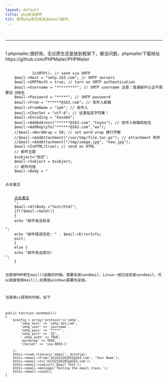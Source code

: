 ```yaml
---
layout: default
title: php发送邮件
tit: 使用php来完成发送email操作;
---
```

<br>
<hr>
<br>
1.phpmailer,很好用，无论原生还是放到框架下，都没问题，phpmailer下载地址 https://github.com/PHPMailer/PHPMailer
<pre>
    <code>
            <?php  
    header("content-type:text/html;charset=utf-8");  
    include("class.phpmailer.php");  
    include("class.smtp.php");  
    $mail = new PHPMailer();   
    $mail->IsSMTP(); // send via SMTP   
    $mail->Host = "smtp.163.com"; // SMTP servers   
    $mail->SMTPAuth = true; // turn on SMTP authentication   
    $mail->Username = "*********"; // SMTP username 注意：普通邮件认证不需要加 @域名   
    $mail->Password = "*****"; // SMTP password   
    $mail->From = "******@163.com"; // 发件人邮箱   
    $mail->FromName = "zph"; // 发件人   
    $mail->CharSet = "utf-8"; // 这里指定字符集！   
    $mail->Encoding = "base64";   
    $mail->AddAddress("******@163.com","toyou"); // 收件人邮箱和姓名   
    $mail->AddReplyTo("******@163.com","wo");   
    //$mail->WordWrap = 50; // set word wrap 换行字数   
    //$mail->AddAttachment("/var/tmp/file.tar.gz"); // attachment 附件   
    //$mail->AddAttachment("/tmp/image.jpg", "new.jpg");   
    $mail->IsHTML(true); // send as HTML   
    // 邮件主题   
    $subject="测试";  
    $mail->Subject = $subject;   
    // 邮件内容   
    $mail->Body = "   
    <p>点击激活</p>   
    <a href='#'>点击激活</a>  
    ";   
    $mail->AltBody ="text/html";   
    if(!$mail->Send())   
    {   
    echo "邮件发送有误 <p>";   
    echo "邮件错误信息: " . $mail->ErrorInfo;   
    exit;   
    }   
    else {   
    echo "邮件发送成功!<br />";   
    }


当使用PHP原生mail()函数的时候，需要安装sendmail，Linux一般已经安装sendmail，可以直接使用mail(),如果是windows需要先安装。

当使用ci框架的时候，如下

    public function sendemail()  
    {     
        $config = array('protocol'=>'smtp',  
            'smtp_host' => 'smtp.163.com',  
            'smtp_user' => 'yourname',  
            'smtp_pass' => '*****',  
            'smtp_port' => '25',  
            '_smtp_auth' => TRUE,  
            'wordwrap' => TRUE,  
            'charset' => 'iso-8859-1'  
      
        );  
        $this->load->library('email', $config);  
        $this->email->from('m13323262052@163.com', 'Your Name');  
        $this->email->to('m13323262052@163.com');  
        $this->email->subject('Email Test');  
        $this->email->message('Testing the email class.');  
        $this->email->send();  
    }  